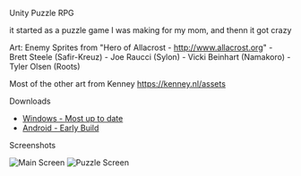Unity Puzzle RPG

it started as a puzzle game I was making for my mom, and thenn it got crazy

Art:
Enemy Sprites from "Hero of Allacrost - http://www.allacrost.org" - Brett Steele (Safir-Kreuz) - Joe Raucci (Sylon) - Vicki Beinhart (Namakoro) - Tyler Olsen (Roots)

Most of the other art from Kenney https://kenney.nl/assets

Downloads
* [Windows - Most up to date](https://github.com/Bifuu/MomPuzzles/releases/tag/v0.10-alpha-win)
* [Android - Early Build](https://github.com/Bifuu/MomPuzzles/releases/tag/v0.01-alpha-android)

Screenshots

![Main Screen](https://i.imgur.com/eyETCt5.png)
![Puzzle Screen](https://i.imgur.com/FUKIroI.png)
